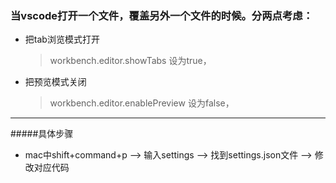 ### 当vscode打开一个文件，覆盖另外一个文件的时候。分两点考虑：
* 把tab浏览模式打开
	> workbench.editor.showTabs 设为true，
* 把预览模式关闭
	> workbench.editor.enablePreview 设为false，

---------
#####具体步骤
* mac中shift+command+p --> 输入settings --> 找到settings.json文件 --> 修改对应代码